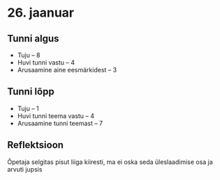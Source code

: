# 26. jaanuar
## Tunni algus
* Tuju – 8
* Huvi tunni vastu – 4
* Arusaamine aine eesmärkidest – 3
## Tunni lõpp
* Tuju – 1
* Huvi tunni teema vastu – 4
* Arusaamine tunni teemast – 7  
## Reflektsioon
Õpetaja selgitas pisut liiga kiiresti, ma ei oska seda üleslaadimise osa ja arvuti jupsis
